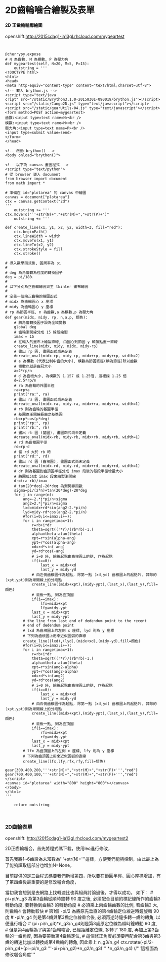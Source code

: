 # 2D齒輪嚙合繪製及表單
#### 2D 正齒輪輪廓繪圖

openshift:http://2015cdag1-ia13gl.rhcloud.com/mygeartest
```


@cherrypy.expose
# N 為齒數, M 為模數, P 為壓力角
def mygeartest(self, N=20, M=5, P=15):
    outstring = '''
<!DOCTYPE html> 
<html>
<head>
<meta http-equiv="content-type" content="text/html;charset=utf-8">
<!-- 載入 brython.js -->
<script type="text/java
cript" src="/static/Brython3.1.0-20150301-090019/brython.js"></script>
<script src="/static/Cango2D.js" type="text/javascript"></script>
<script src="/static/gearUtils-04.js" type="text/javascript"></script>
<form method=POST action=mygeartest>
齒數:<input type=text name=N><br />
模數:<input type=text name=M><br />
壓力角:<input type=text name=P><br />
<input type=submit value=send>
</form>
</head>

<!-- 啟動 brython() -->
<body onload="brython()">

<!-- 以下為 canvas 畫圖程式 -->
<script type="text/python">
# 從 browser 導入 document
from browser import document
from math import *

# 準備在 id="plotarea" 的 canvas 中繪圖
canvas = document["plotarea"]
ctx = canvas.getContext("2d")
'''
    outstring += '''
ctx.moveTo('''+str(N)+","+str(M)+","+str(P)+")"
    outstring += '''

def create_line(x1, y1, x2, y2, width=3, fill="red"):
	ctx.beginPath()
	ctx.lineWidth = width
	ctx.moveTo(x1, y1)
	ctx.lineTo(x2, y2)
	ctx.strokeStyle = fill
	ctx.stroke()

# 導入數學函式後, 圓周率為 pi
#
# deg 為角度轉為徑度的轉換因子
deg = pi/180.
#
# 以下分別為正齒輪繪圖與主 tkinter 畫布繪圖
#
# 定義一個繪正齒輪的繪圖函式
# midx 為齒輪圓心 x 座標
# midy 為齒輪圓心 y 座標
# rp 為節圓半徑, n 為齒數,a 為模數,p 為壓力角
def gear(midx, midy, rp, n,a,p, 顏色):
    # 將角度轉換因子設為全域變數
    global deg
    # 齒輪漸開線分成 15 線段繪製
    imax = 15
    # 在輸入的畫布上繪製直線, 由圓心到節圓 y 軸頂點畫一直線
    create_line(midx, midy, midx, midy-rp)
    # 畫出 rp 圓, 畫圓函式尚未定義
    #create_oval(midx-rp, midy-rp, midx+rp, midy+rp, width=2)
    # a 為模數 (代表公制中齒的大小), 模數為節圓直徑(稱為節徑)除以齒數
    # 模數也就是齒冠大小
    a=2*rp/n
    # d 為齒根大小, 為模數的 1.157 或 1.25倍, 這裡採 1.25 倍
    d=2.5*rp/n
    # ra 為齒輪的外圍半徑
    ra=rp+a
    print("ra:", ra)
    # 畫出 ra 圓, 畫圓函式尚未定義
    #create_oval(midx-ra, midy-ra, midx+ra, midy+ra, width=1)
    # rb 則為齒輪的基圓半徑
    # 基圓為漸開線長齒之基準圓
    rb=rp*cos(p*deg)
    print("rp:", rp)
    print("rb:", rb)
    # 畫出 rb 圓 (基圓), 畫圓函式尚未定義
    #create_oval(midx-rb, midy-rb, midx+rb, midy+rb, width=1)
    # rd 為齒根圓半徑
    rd=rp-d
    # 當 rd 大於 rb 時
    print("rd:", rd)
    # 畫出 rd 圓 (齒根圓), 畫圓函式尚未定義
    #create_oval(midx-rd, midy-rd, midx+rd, midy+rd, width=1)
    # dr 則為基圓到齒頂圓半徑分成 imax 段後的每段半徑增量大小
    # 將圓弧分成 imax 段來繪製漸開線
    dr=(ra-rb)/imax
    # tan(20*deg)-20*deg 為漸開線函數
    sigma=pi/(2*n)+tan(20*deg)-20*deg
    for j in range(n):
        ang=-2.*j*pi/n+sigma
        ang2=2.*j*pi/n+sigma
        lxd=midx+rd*sin(ang2-2.*pi/n)
        lyd=midy-rd*cos(ang2-2.*pi/n)
        #for(i=0;i<=imax;i++):
        for i in range(imax+1):
            r=rb+i*dr
            theta=sqrt((r*r)/(rb*rb)-1.)
            alpha=theta-atan(theta)
            xpt=r*sin(alpha-ang)
            ypt=r*cos(alpha-ang)
            xd=rd*sin(-ang)
            yd=rd*cos(-ang)
            # i=0 時, 繪線起點由齒根圓上的點, 作為起點
            if(i==0):
                last_x = midx+xd
                last_y = midy-yd
            # 由左側齒根圓作為起點, 除第一點 (xd,yd) 齒根圓上的起點外, 其餘的 (xpt,ypt)則為漸開線上的分段點
            create_line((midx+xpt),(midy-ypt),(last_x),(last_y),fill=顏色)
            # 最後一點, 則為齒頂圓
            if(i==imax):
                lfx=midx+xpt
                lfy=midy-ypt
            last_x = midx+xpt
            last_y = midy-ypt
        # the line from last end of dedendum point to the recent
        # end of dedendum point
        # lxd 為齒根圓上的左側 x 座標, lyd 則為 y 座標
        # 下列為齒根圓上用來近似圓弧的直線
        create_line((lxd),(lyd),(midx+xd),(midy-yd),fill=顏色)
        #for(i=0;i<=imax;i++):
        for i in range(imax+1):
            r=rb+i*dr
            theta=sqrt((r*r)/(rb*rb)-1.)
            alpha=theta-atan(theta)
            xpt=r*sin(ang2-alpha)
            ypt=r*cos(ang2-alpha)
            xd=rd*sin(ang2)
            yd=rd*cos(ang2)
            # i=0 時, 繪線起點由齒根圓上的點, 作為起點
            if(i==0):
                last_x = midx+xd
                last_y = midy-yd
            # 由右側齒根圓作為起點, 除第一點 (xd,yd) 齒根圓上的起點外, 其餘的 (xpt,ypt)則為漸開線上的分段點
            create_line((midx+xpt),(midy-ypt),(last_x),(last_y),fill=顏色)
            # 最後一點, 則為齒頂圓
            if(i==imax):
                rfx=midx+xpt
                rfy=midy-ypt
            last_x = midx+xpt
            last_y = midy-ypt
        # lfx 為齒頂圓上的左側 x 座標, lfy 則為 y 座標
        # 下列為齒頂圓上用來近似圓弧的直線
        create_line(lfx,lfy,rfx,rfy,fill=顏色)

gear(300,400,200,'''+str(N)+","+str(M)+","+str(P)+''',"red")
gear(700,400,100,'''+str(N)+","+str(M)+","+str(P)+''',"red")
</script>
<canvas id="plotarea" width="800" height="800"></canvas>
</body>
</html>
'''

    return outstring
 


```


### 2D齒輪表單
openshift: http://2015cdag1-ia13gl.rhcloud.com/mygeartest2

2D正齒輪囓合，首先將程式碼下載，使用leo進行修改，

首先我將1~6齒設為未知數為'''+str(N)+'''這樣，方便我們能夠控制，由此最上為了能夠讀取這部分也增加N=None，

目前提供的是三齒程式碼要我們新增第四，所以要在節圓半徑、圓心座標增加，有了第四齒後最重要的是修改囓合角度，

當初我會想到是去網路上找轉速比也與組員討論過後，才得以成功。
如下：
    # pi+pi/n_g3 為第3齒輪從順時鐘轉 90 度之後, 必須配合目前的標記線所作的齒輪3轉動角度, 要轉換到齒輪3 的轉動角度
    # 必須乘上兩齒輪齒數的比例, 若齒輪2 大, 則齒輪4 會轉動較快
    # 第1個 -pi/2 為將原先垂直的第4齒輪定位線逆時鐘旋轉 90 度
    # -pi/n_g4 則是第4齒與第3齒定位線重合後, 必須再逆時鐘多轉一齒的轉角, 以便進行囓合
    # (pi+pi/n_g3)*n_g3/n_g4則是第3齒原定位線為順時鐘轉動 90 度, 
    # 但是第4齒輪為了與第1齒輪囓合, 已經距離定位線, 多轉了 180 度, 再加上第3齒輪的一齒角度, 因為要帶動第4齒輪定位, 
    # 這個修正角度必須要再配合第3齒與第3齒的轉速比加以轉換成第4齒輪的轉角, 因此乘上 n_g3/n_g4
    ctx.rotate(-pi/2-pi/n_g4+(pi+pi/n_g3  '''-pi+pi/n_g2)*n_g2/n_g3)'''  *n_g3/n_g4)  //'''這裡面為修改囓合角度'''

